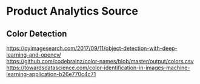 
# Product Analytics Source



## Color Detection

https://pyimagesearch.com/2017/09/11/object-detection-with-deep-learning-and-opencv/ \
https://github.com/codebrainz/color-names/blob/master/output/colors.csv \
https://towardsdatascience.com/color-identification-in-images-machine-learning-application-b26e770c4c71
